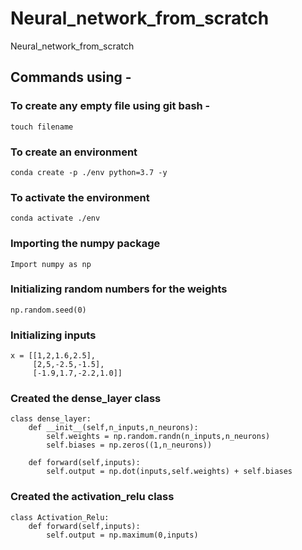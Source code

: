 # Neural_network_from_scratch
Neural_network_from_scratch

## Commands using -

### To create any empty file using git bash -
```
touch filename
```

### To create an environment
```
conda create -p ./env python=3.7 -y
```

### To activate the environment
```
conda activate ./env
```

### Importing the numpy package
```
Import numpy as np
```

### Initializing random numbers for the weights
```
np.random.seed(0)
```

### Initializing inputs 
```
x = [[1,2,1.6,2.5],
     [2,5,-2.5,-1.5],
     [-1.9,1.7,-2.2,1.0]]
```

### Created the dense_layer class
```
class dense_layer:
    def __init__(self,n_inputs,n_neurons):
        self.weights = np.random.randn(n_inputs,n_neurons)
        self.biases = np.zeros((1,n_neurons))

    def forward(self,inputs):
        self.output = np.dot(inputs,self.weights) + self.biases
```

### Created the activation_relu class
```
class Activation_Relu:
    def forward(self,inputs):
        self.output = np.maximum(0,inputs)
```

